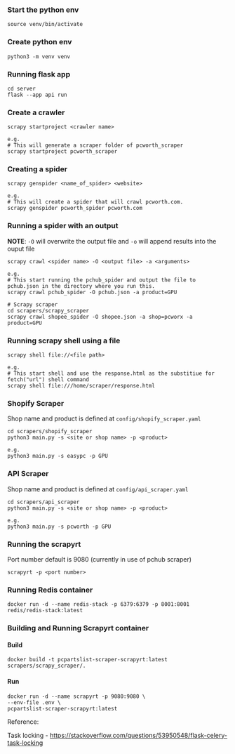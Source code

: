 ### Start the python env
```
source venv/bin/activate
```

### Create python env
```
python3 -m venv venv
```

### Running flask app
```
cd server
flask --app api run 
```

### Create a crawler
```
scrapy startproject <crawler name>

e.g.
# This will generate a scraper folder of pcworth_scraper
scrapy startproject pcworth_scraper
```

### Creating a spider
```
scrapy genspider <name_of_spider> <website> 

e.g.
# This will create a spider that will crawl pcworth.com.
scrapy genspider pcworth_spider pcworth.com
```

### Running a spider with an output
**NOTE**: ```-O``` will overwrite the output file and ```-o``` will append results into the ouput file
```
scrapy crawl <spider name> -O <output file> -a <arguments>

e.g.
# This start running the pchub_spider and output the file to pchub.json in the directory where you run this.
scrapy crawl pchub_spider -O pchub.json -a product=GPU 

# Scrapy scraper
cd scrapers/scrapy_scraper
scrapy crawl shopee_spider -O shopee.json -a shop=pcworx -a product=GPU
```

### Running scrapy shell using a file
```
scrapy shell file://<file path>

e.g.
# This start shell and use the response.html as the substitiue for fetch("url") shell command
scrapy shell file:///home/scraper/response.html
```

### Shopify Scraper

Shop name and product is defined at ```config/shopify_scraper.yaml```

```
cd scrapers/shopify_scraper
python3 main.py -s <site or shop name> -p <product>

e.g.
python3 main.py -s easypc -p GPU
```

### API Scraper

Shop name and product is defined at ```config/api_scraper.yaml```

```
cd scrapers/api_scraper
python3 main.py -s <site or shop name> -p <product>

e.g.
python3 main.py -s pcworth -p GPU
```

### Running the scrapyrt

Port number default is 9080 (currently in use of pchub scraper)

```
scrapyrt -p <port number>

```

### Running Redis container

```
docker run -d --name redis-stack -p 6379:6379 -p 8001:8001 redis/redis-stack:latest
```

### Building and Running Scrapyrt container

#### Build
```
docker build -t pcpartslist-scraper-scrapyrt:latest scrapers/scrapy_scraper/.
```
#### Run
```
docker run -d --name scrapyrt -p 9080:9080 \
--env-file .env \
pcpartslist-scraper-scrapyrt:latest
```

Reference:

Task locking - https://stackoverflow.com/questions/53950548/flask-celery-task-locking